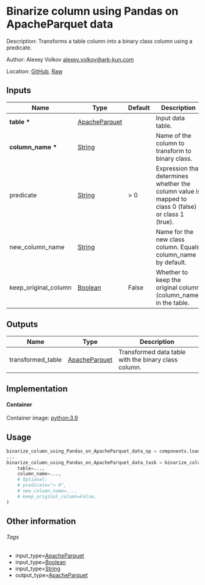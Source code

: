 <!-- BEGIN_GENERATED_CONTENT -->
# Binarize column using Pandas on ApacheParquet data

Description: Transforms a table column into a binary class column using a predicate.

Author: Alexey Volkov <alexey.volkov@ark-kun.com>

Location: [GitHub](https://github.com/Ark-kun/pipeline_components/blob/master/components/pandas/Binarize_column/in_ApacheParquet_format/component.yaml), [Raw](https://raw.githubusercontent.com/Ark-kun/pipeline_components/master/components/pandas/Binarize_column/in_ApacheParquet_format/component.yaml)

## Inputs

|Name|Type|Default|Description|
|-|-|-|-|
|**table** **\***|[ApacheParquet]||Input data table.|
|**column_name** **\***|[String]||Name of the column to transform to binary class.|
|predicate|[String]|> 0|Expression that determines whether the column value is mapped to class 0 (false) or class 1 (true).|
|new_column_name|[String]||Name for the new class column. Equals column_name by default.|
|keep_original_column|[Boolean]|False|Whether to keep the original column (column_name) in the table.|

## Outputs

|Name|Type|Description|
|-|-|-|
|transformed_table|[ApacheParquet]|Transformed data table with the binary class column.|

## Implementation

#### Container

Container image: [python:3.9](https://hub.docker.com/r/_/python)

## Usage

```python
binarize_column_using_Pandas_on_ApacheParquet_data_op = components.load_component_from_url("https://raw.githubusercontent.com/Ark-kun/pipeline_components/master/components/pandas/Binarize_column/in_ApacheParquet_format/component.yaml")
...
binarize_column_using_Pandas_on_ApacheParquet_data_task = binarize_column_using_Pandas_on_ApacheParquet_data_op(
    table=...,
    column_name=...,
    # Optional:
    # predicate="> 0",
    # new_column_name=...,
    # keep_original_column=False,
)
```

## Other information

###### Tags

* input_type=[ApacheParquet]
* input_type=[Boolean]
* input_type=[String]
* output_type=[ApacheParquet]

[ApacheParquet]: https://github.com/Ark-kun/pipeline_components/tree/master/types/ApacheParquet
[Boolean]: https://github.com/Ark-kun/pipeline_components/tree/master/types/Boolean
[String]: https://github.com/Ark-kun/pipeline_components/tree/master/types/String
<!-- END_GENERATED_CONTENT -->
